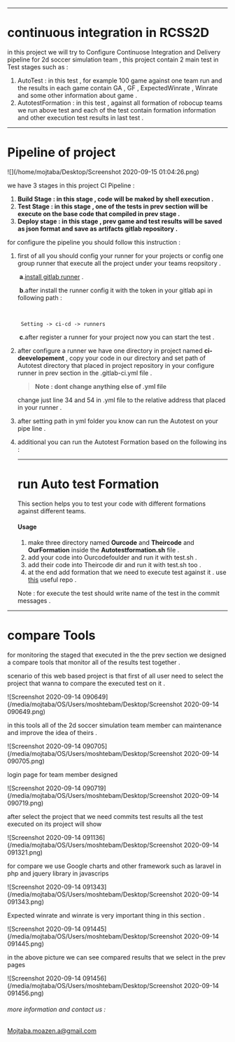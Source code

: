 ------

# continuous integration in RCSS2D 

in this project we will try to Configure Continuose Integration and Delivery pipeline for 2d soccer simulation team , this project contain 2 main test in Test stages such as : 

1.  AutoTest : in this test , for example 100 game against one team run and the results in each game contain GA , GF , ExpectedWinrate  , Winrate and some other information about game . 
2. AutotestFormation : in this test , against all formation of robocup teams we run above test and each of the test contain formation information and other execution test results in last test . 

------

# Pipeline of project 

![](/home/mojtaba/Desktop/Screenshot 2020-09-15 01:04:26.png)

we have 3 stages in this project CI Pipeline : 

1. **Build Stage : in this stage , code will be maked by shell execution .** 
2. **Test Stage : in this stage , one of the tests in prev section will be execute on the base code that compiled in prev stage .** 
3. **Deploy stage : in this stage , prev game and test results will be saved as json format  and save as artifacts gitlab repository .**

for configure the pipeline you should follow this instruction : 

1. first of all you should config your runner for your projects or config one group runner that execute all the project under your teams reopsitory . 

   ​				**a**.[install gitlab runner](https://docs.gitlab.com/runner/install/) . 

   ​				**b**.after install the runner config it with the token in your gitlab api in following path : 

   ​			

   ```
   	Setting -> ci-cd -> runners 
   ```

   ​				**c**.after register a runner for your project now you can start the test . 

2. after configure a runner we have one directory in project named **ci-deevelopement** , copy your code in our directory and set path of Autotest directory that placed in project repository in your configure runner in prev section in the .gitlab-ci.yml file .

   > **Note : dont change anything else of .yml file** 

   change just line 34 and 54 in .yml file to the relative address that placed in your runner .

3. after setting path in yml folder you know can run the Autotest on your pipe line .

4. additional you can run the Autotest Formation based on the following ins : 

   ------

   # run Auto test Formation

   This section helps you to test your code with different formations against different teams. 

   #### Usage

   1. make three directory named **Ourcode** and **Theircode** and **OurFormation** inside the **Autotestformation.sh** file .
   2. add your code into Ourcodefoulder and run it with test.sh . 
   3. add their code into Theircode dir and run it with test.sh too . 
   4. at the end add formation that we need to execute test against it . use [this](https://gitlab.com/KN2C-RCSS-2D/last-works/other-teams-formations) useful repo . 

   Note : for execute the test should write name of the test in the commit messages . 

   

------

# compare Tools 

for monitoring the staged that executed in the the prev section we designed a compare tools that monitor all of the results test together . 

scenario of this web based project is that first of all user need to select the project that wanna to compare the executed test on it . 

![Screenshot 2020-09-14 090649](/media/mojtaba/OS/Users/moshtebam/Desktop/Screenshot 2020-09-14 090649.png)

in this tools all of the 2d soccer simulation team member can maintenance and improve the idea of theirs . 

![Screenshot 2020-09-14 090705](/media/mojtaba/OS/Users/moshtebam/Desktop/Screenshot 2020-09-14 090705.png)

login page for team member designed  

![Screenshot 2020-09-14 090719](/media/mojtaba/OS/Users/moshtebam/Desktop/Screenshot 2020-09-14 090719.png)

after select the project that we need commits test results all the test executed on its project will show  

![Screenshot 2020-09-14 091136](/media/mojtaba/OS/Users/moshtebam/Desktop/Screenshot 2020-09-14 091321.png)

for compare we use Google charts and other framework such as laravel in php and jquery library in javascrips 

![Screenshot 2020-09-14 091343](/media/mojtaba/OS/Users/moshtebam/Desktop/Screenshot 2020-09-14 091343.png)

Expected winrate and winrate is very important thing in this section . 

![Screenshot 2020-09-14 091445](/media/mojtaba/OS/Users/moshtebam/Desktop/Screenshot 2020-09-14 091445.png)

in the above picture we can see compared results that we select in the prev pages 

![Screenshot 2020-09-14 091456](/media/mojtaba/OS/Users/moshtebam/Desktop/Screenshot 2020-09-14 091456.png)

###### more information and contact us : 

Mojtaba.moazen.a@gmail.com